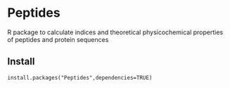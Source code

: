 Peptides
========

R package to calculate indices and theoretical physicochemical properties of peptides and protein sequences

Install
-------
```install.packages("Peptides",dependencies=TRUE)```
